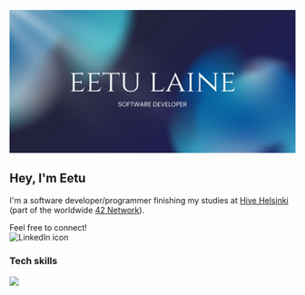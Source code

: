 ![Eetu Laine Banner](https://github.com/eetuhki/eetuhki/blob/main/eetu_laine_banner.png?raw=true)
## Hey, I'm Eetu 
I'm a software developer/programmer finishing my studies at [Hive Helsinki](https://www.hive.fi/en/) (part of the worldwide [42 Network](https://www.42network.org/)).

Feel free to connect!  
![LinkedIn icon](https://img.shields.io/badge/LinkedIn-0077B5?style=for-the-badge&logo=linkedin&logoColor=white)

### Tech skills

<div>
  <img align="center" src="https://skillicons.dev/icons?i=c,cpp,javascript,html,css,bash,linux,git,vscode,cloudflare,docker,ps&perline=6" />
</div>
